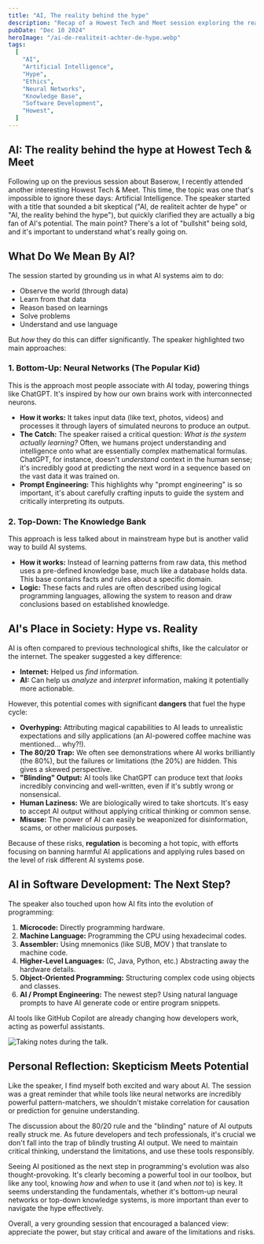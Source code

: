 ```yaml
---
title: "AI, The reality behind the hype"
description: "Recap of a Howest Tech and Meet session exploring the reality behind the AI hype, different approaches to AI, its societal impact, and its role in software development."
pubDate: "Dec 10 2024"
heroImage: "/ai-de-realiteit-achter-de-hype.webp"
tags:
  [
    "AI",
    "Artificial Intelligence",
    "Hype",
    "Ethics",
    "Neural Networks",
    "Knowledge Base",
    "Software Development",
    "Howest",
  ]
---
```


## AI: The reality behind the hype at Howest Tech & Meet

Following up on the previous session about Baserow, I recently attended another interesting Howest Tech & Meet. This time, the topic was one that's impossible to ignore these days: Artificial Intelligence. The speaker started with a title that sounded a bit skeptical ("AI, de realiteit achter de hype" or "AI, the reality behind the hype"), but quickly clarified they are actually a big fan of AI's potential. The main point? There's a lot of "bullshit" being sold, and it's important to understand what's really going on.

## What Do We Mean By AI?

The session started by grounding us in what AI systems aim to do:

- Observe the world (through data)
- Learn from that data
- Reason based on learnings
- Solve problems
- Understand and use language

But _how_ they do this can differ significantly. The speaker highlighted two main approaches:

### 1. Bottom-Up: Neural Networks (The Popular Kid)

This is the approach most people associate with AI today, powering things like ChatGPT. It's inspired by how our own brains work with interconnected neurons.

- **How it works:** It takes input data (like text, photos, videos) and processes it through layers of simulated neurons to produce an output.
- **The Catch:** The speaker raised a critical question: _What is the system actually learning?_ Often, we humans project understanding and intelligence onto what are essentially complex mathematical formulas. ChatGPT, for instance, doesn't _understand_ context in the human sense; it's incredibly good at predicting the next word in a sequence based on the vast data it was trained on.
- **Prompt Engineering:** This highlights why "prompt engineering" is so important, it's about carefully crafting inputs to guide the system and critically interpreting its outputs.

### 2. Top-Down: The Knowledge Bank

This approach is less talked about in mainstream hype but is another valid way to build AI systems.

- **How it works:** Instead of learning patterns from raw data, this method uses a pre-defined knowledge base, much like a database holds data. This base contains facts and rules about a specific domain.
- **Logic:** These facts and rules are often described using logical programming languages, allowing the system to reason and draw conclusions based on established knowledge.

## AI's Place in Society: Hype vs. Reality

AI is often compared to previous technological shifts, like the calculator or the internet. The speaker suggested a key difference:

- **Internet:** Helped us _find_ information.
- **AI:** Can help us _analyze_ and _interpret_ information, making it potentially more actionable.

However, this potential comes with significant **dangers** that fuel the hype cycle:

- **Overhyping:** Attributing magical capabilities to AI leads to unrealistic expectations and silly applications (an AI-powered coffee machine was mentioned... why?!).
- **The 80/20 Trap:** We often see demonstrations where AI works brilliantly (the 80%), but the failures or limitations (the 20%) are hidden. This gives a skewed perspective.
- **"Blinding" Output:** AI tools like ChatGPT can produce text that _looks_ incredibly convincing and well-written, even if it's subtly wrong or nonsensical.
- **Human Laziness:** We are biologically wired to take shortcuts. It's easy to accept AI output without applying critical thinking or common sense.
- **Misuse:** The power of AI can easily be weaponized for disinformation, scams, or other malicious purposes.

Because of these risks, **regulation** is becoming a hot topic, with efforts focusing on banning harmful AI applications and applying rules based on the level of risk different AI systems pose.

## AI in Software Development: The Next Step?

The speaker also touched upon how AI fits into the evolution of programming:

1.  **Microcode:** Directly programming hardware.
2.  **Machine Language:** Programming the CPU using hexadecimal codes.
3.  **Assembler:** Using mnemonics (like SUB, MOV ) that translate to machine code.
4.  **Higher-Level Languages:** (C, Java, Python, etc.) Abstracting away the hardware details.
5.  **Object-Oriented Programming:** Structuring complex code using objects and classes.
6.  **AI / Prompt Engineering:** The newest step? Using natural language prompts to have AI generate code or entire program snippets.

AI tools like GitHub Copilot are already changing how developers work, acting as powerful assistants.

![Taking notes during the talk.](/ai-learning.webp)

## Personal Reflection: Skepticism Meets Potential

Like the speaker, I find myself both excited and wary about AI. The session was a great reminder that while tools like neural networks are incredibly powerful pattern-matchers, we shouldn't mistake correlation for causation or prediction for genuine understanding.

The discussion about the 80/20 rule and the "blinding" nature of AI outputs really struck me. As future developers and tech professionals, it's crucial we don't fall into the trap of blindly trusting AI output. We need to maintain critical thinking, understand the limitations, and use these tools responsibly.

Seeing AI positioned as the next step in programming's evolution was also thought-provoking. It's clearly becoming a powerful tool in our toolbox, but like any tool, knowing _how_ and _when_ to use it (and when _not_ to) is key. It seems understanding the fundamentals, whether it's bottom-up neural networks or top-down knowledge systems, is more important than ever to navigate the hype effectively.

Overall, a very grounding session that encouraged a balanced view: appreciate the power, but stay critical and aware of the limitations and risks.
